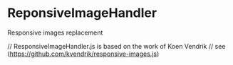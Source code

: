ReponsiveImageHandler
=====================

Responsive images replacement

// ResponsiveImageHandler.js is based on the work of Koen Vendrik
// see (https://github.com/kvendrik/responsive-images.js)
